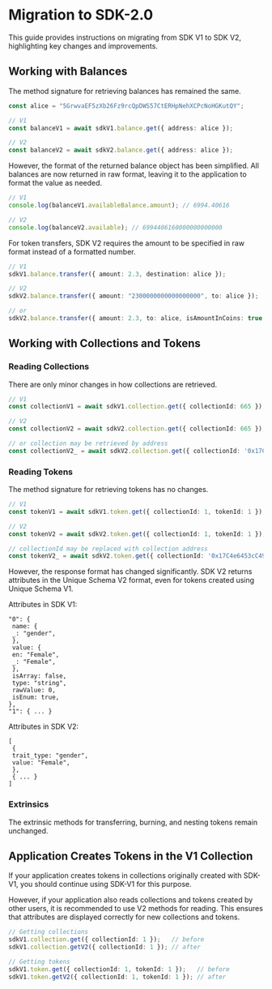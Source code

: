 # Migration to SDK-2.0

This guide provides instructions on migrating from SDK V1 to SDK V2, highlighting key changes and improvements.


## Working with Balances

The method signature for retrieving balances has remained the same.

```ts
const alice = "5GrwvaEF5zXb26Fz9rcQpDWS57CtERHpNehXCPcNoHGKutQY";

// V1
const balanceV1 = await sdkV1.balance.get({ address: alice });

// V2
const balanceV2 = await sdkV2.balance.get({ address: alice });
```

However, the format of the returned balance object has been simplified. All balances are now returned in raw format, leaving it to the application to format the value as needed.


```ts
// V1
console.log(balanceV1.availableBalance.amount); // 6994.40616

// V2
console.log(balanceV2.available); // 6994406160000000000000
```

For token transfers, SDK V2 requires the amount to be specified in raw format instead of a formatted number.


```ts
// V1
sdkV1.balance.transfer({ amount: 2.3, destination: alice });

// V2
sdkV2.balance.transfer({ amount: "2300000000000000000", to: alice });

// or
sdkV2.balance.transfer({ amount: 2.3, to: alice, isAmountInCoins: true });
```

## Working with Collections and Tokens


### Reading Collections

There are only minor changes in how collections are retrieved.

```ts
// V1
const collectionV1 = await sdkV1.collection.get({ collectionId: 665 });

// V2
const collectionV2 = await sdkV2.collection.get({ collectionId: 665 });

// or collection may be retrieved by address
const collectionV2_ = await sdkV2.collection.get({ collectionId: '0x17C4E6453cc49aaAAeaCA894E6D9683E00000299' });

```

### Reading Tokens

The method signature for retrieving tokens has no changes.

```ts
// V1
const tokenV1 = await sdkV1.token.get({ collectionId: 1, tokenId: 1 });

// V2
const tokenV2 = await sdkV2.token.get({ collectionId: 1, tokenId: 1 });

// collectionId may be replaced with collection address
const tokenV2_ = await sdkV2.token.get({ collectionId: '0x17C4e6453cC49AAaaEaCA894E6D9683e00000001', tokenId: 1 });
```

However, the response format has changed significantly. SDK V2 returns attributes in the Unique Schema V2 format, even for tokens created using Unique Schema V1.


Attributes in SDK V1:


```
"0": {
 name: {
 _: "gender",
 },
 value: {
 en: "Female",
 _: "Female",
 },
 isArray: false,
 type: "string",
 rawValue: 0,
 isEnum: true,
},
"1": { ... }
```

Attributes in SDK V2:

```
[
 {
 trait_type: "gender",
 value: "Female",
 },
 { ... }
]
```

### Extrinsics

The extrinsic methods for transferring, burning, and nesting tokens remain unchanged.


## Application Creates Tokens in the V1 Collection

If your application creates tokens in collections originally created with SDK-V1, you should continue using SDK-V1 for this purpose.

However, if your application also reads collections and tokens created by other users, it is recommended to use V2 methods for reading. This ensures that attributes are displayed correctly for new collections and tokens.


```ts
// Getting collections
sdkV1.collection.get({ collectionId: 1 });   // before
sdkV1.collection.getV2({ collectionId: 1 }); // after

// Getting tokens
sdkV1.token.get({ collectionId: 1, tokenId: 1 });   // before 
sdkV1.token.getV2({ collectionId: 1, tokenId: 1 }); // after
```

